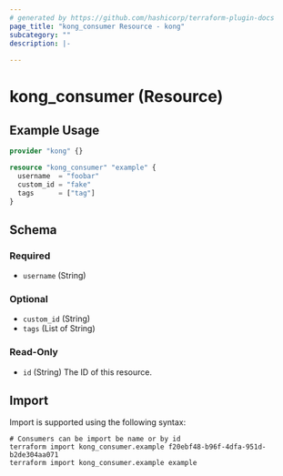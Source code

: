 ```yaml
---
# generated by https://github.com/hashicorp/terraform-plugin-docs
page_title: "kong_consumer Resource - kong"
subcategory: ""
description: |-
  
---
```


# kong_consumer (Resource)



## Example Usage

```terraform
provider "kong" {}

resource "kong_consumer" "example" {
  username  = "foobar"
  custom_id = "fake"
  tags      = ["tag"]
}
```

<!-- schema generated by tfplugindocs -->
## Schema

### Required

- `username` (String)

### Optional

- `custom_id` (String)
- `tags` (List of String)

### Read-Only

- `id` (String) The ID of this resource.

## Import

Import is supported using the following syntax:

```shell
# Consumers can be import be name or by id
terraform import kong_consumer.example f20ebf48-b96f-4dfa-951d-b2de304aa071
terraform import kong_consumer.example example
```
